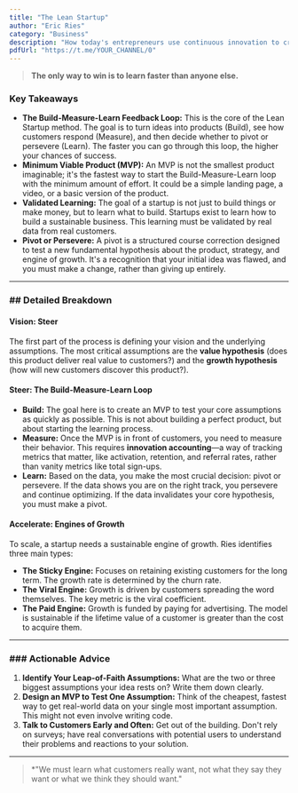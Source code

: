 ```yaml
---
title: "The Lean Startup"
author: "Eric Ries"
category: "Business"
description: "How today's entrepreneurs use continuous innovation to create successful businesses."
pdfUrl: "https://t.me/YOUR_CHANNEL/0"
---
```

> **The only way to win is to learn faster than anyone else.**

### Key Takeaways

-   **The Build-Measure-Learn Feedback Loop:** This is the core of the Lean Startup method. The goal is to turn ideas into products (Build), see how customers respond (Measure), and then decide whether to pivot or persevere (Learn). The faster you can go through this loop, the higher your chances of success.
-   **Minimum Viable Product (MVP):** An MVP is not the smallest product imaginable; it's the fastest way to start the Build-Measure-Learn loop with the minimum amount of effort. It could be a simple landing page, a video, or a basic version of the product.
-   **Validated Learning:** The goal of a startup is not just to build things or make money, but to learn what to build. Startups exist to learn how to build a sustainable business. This learning must be validated by real data from real customers.
-   **Pivot or Persevere:** A pivot is a structured course correction designed to test a new fundamental hypothesis about the product, strategy, and engine of growth. It's a recognition that your initial idea was flawed, and you must make a change, rather than giving up entirely.

---

### ## Detailed Breakdown

#### Vision: Steer
The first part of the process is defining your vision and the underlying assumptions. The most critical assumptions are the **value hypothesis** (does this product deliver real value to customers?) and the **growth hypothesis** (how will new customers discover this product?).

#### Steer: The Build-Measure-Learn Loop
-   **Build:** The goal here is to create an MVP to test your core assumptions as quickly as possible. This is not about building a perfect product, but about starting the learning process.
-   **Measure:** Once the MVP is in front of customers, you need to measure their behavior. This requires **innovation accounting**—a way of tracking metrics that matter, like activation, retention, and referral rates, rather than vanity metrics like total sign-ups.
-   **Learn:** Based on the data, you make the most crucial decision: pivot or persevere. If the data shows you are on the right track, you persevere and continue optimizing. If the data invalidates your core hypothesis, you must make a pivot.

#### Accelerate: Engines of Growth
To scale, a startup needs a sustainable engine of growth. Ries identifies three main types:
-   **The Sticky Engine:** Focuses on retaining existing customers for the long term. The growth rate is determined by the churn rate.
-   **The Viral Engine:** Growth is driven by customers spreading the word themselves. The key metric is the viral coefficient.
-   **The Paid Engine:** Growth is funded by paying for advertising. The model is sustainable if the lifetime value of a customer is greater than the cost to acquire them.

---

### ### Actionable Advice

1.  **Identify Your Leap-of-Faith Assumptions:** What are the two or three biggest assumptions your idea rests on? Write them down clearly.
2.  **Design an MVP to Test One Assumption:** Think of the cheapest, fastest way to get real-world data on your single most important assumption. This might not even involve writing code.
3.  **Talk to Customers Early and Often:** Get out of the building. Don't rely on surveys; have real conversations with potential users to understand their problems and reactions to your solution.

---

> *"We must learn what customers really want, not what they say they want or what we think they should want."
